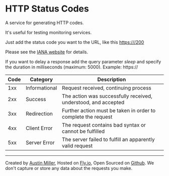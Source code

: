 # HTTP Status Codes
A service for generating HTTP codes.

It's useful for testing monitoring services.

Just add the status code you want to the URL, like this [https:///200](/200)

Please see the [IANA website](https://www.iana.org/assignments/http-status-codes/http-status-codes.xhtml) for details.

If you want to delay a response add the query parameter *sleep* and specify the duration in milliseconds (maximum: 5000). Example: https://


| Code | Category | Description |
| ---- | -------- | ----------- |
| 1xx | Informational | Request received, continuing process |
| 2xx | Success | The action was successfully received, understood, and accepted |
| 3xx | Redirection | Further action must be taken in order to complete the request |
| 4xx | Client Error | The request contains bad syntax or cannot be fulfilled |
| 5xx | Server Error | The server failed to fulfill an apparently valid request |

---
Created by [Austin Miller](https://austinmiller.dev), Hosted on [Fly.io](https://fly.io), Open Sourced on [Github](https://github.com/armiiller/http-status-codes).
We don't capture or store any data about the requests you make.
